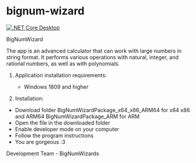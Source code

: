 # bignum-wizard

[![.NET Core Desktop](https://github.com/NikolaySavenko/bignum-wizard/actions/workflows/dotnet-desktop.yml/badge.svg?branch=master)](https://github.com/NikolaySavenko/bignum-wizard/actions/workflows/dotnet-desktop.yml)

BigNumWizard

The app is an advanced calculator that can work with large numbers in string format. It performs various operations with natural, integer, and rational numbers, as well as with polynomials.

1) Application installation requirements: 
    -   Windows 1809 and higher

2) Installation:
 - Download folder
    BigNumWizardPackage_x64_x86_ARM64 for x64 x86 and ARM64
    BigNumWizardPackage_ARM for ARM
 - Open the file in the downloaded folder
 - Enable developer mode on your computer
 - Follow the program instructions
 - You are gorgeous :3

Development Team - BigNumWizards
